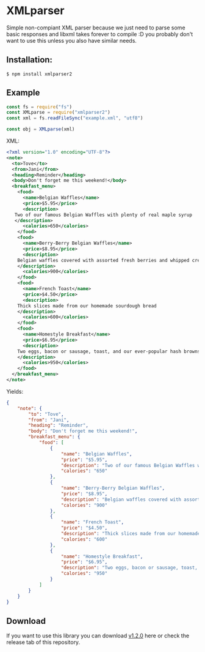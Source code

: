 # XMLparser

Simple non-compiant XML parser because we just need to parse some basic responses and libxml takes forever to compile :D you probably don't want to use this unless you also have similar needs.

## Installation:

```
$ npm install xmlparser2
```

## Example

```js
const fs = require("fs")
const XMLparse = require("xmlparser2")
const xml = fs.readFileSync("example.xml", "utf8")

const obj = XMLparse(xml)
```

XML:

```xml
<?xml version="1.0" encoding="UTF-8"?>
<note>
  <to>Tove</to>
  <from>Jani</from>
  <heading>Reminder</heading>
  <body>Don't forget me this weekend!</body>
  <breakfast_menu>
    <food>
      <name>Belgian Waffles</name>
      <price>$5.95</price>
      <description>
   Two of our famous Belgian Waffles with plenty of real maple syrup
   </description>
      <calories>650</calories>
    </food>
    <food>
      <name>Berry-Berry Belgian Waffles</name>
      <price>$8.95</price>
      <description>
    Belgian waffles covered with assorted fresh berries and whipped cream
    </description>
      <calories>900</calories>
    </food>
    <food>
      <name>French Toast</name>
      <price>$4.50</price>
      <description>
    Thick slices made from our homemade sourdough bread
    </description>
      <calories>600</calories>
    </food>
    <food>
      <name>Homestyle Breakfast</name>
      <price>$6.95</price>
      <description>
    Two eggs, bacon or sausage, toast, and our ever-popular hash browns
    </description>
      <calories>950</calories>
    </food>
  </breakfast_menu>
</note>
```

Yields:

```json
{
    "note": {
        "to": "Tove",
        "from": "Jani",
        "heading": "Reminder",
        "body": "Don't forget me this weekend!",
        "breakfast_menu": {
            "food": [
                {
                    "name": "Belgian Waffles",
                    "price": "$5.95",
                    "description": "Two of our famous Belgian Waffles with plenty of real maple syrup\\n   ",
                    "calories": "650"
                },
                {
                    "name": "Berry-Berry Belgian Waffles",
                    "price": "$8.95",
                    "description": "Belgian waffles covered with assorted fresh berries and whipped cream\\n    ",
                    "calories": "900"
                },
                {
                    "name": "French Toast",
                    "price": "$4.50",
                    "description": "Thick slices made from our homemade sourdough bread\\n    ",
                    "calories": "600"
                },
                {
                    "name": "Homestyle Breakfast",
                    "price": "$6.95",
                    "description": "Two eggs, bacon or sausage, toast, and our ever-popular hash browns\\n    ",
                    "calories": "950"
                }
            ]
        }
    }
}
```

## Download

If you want to use this library you can download [v1.2.0](https://www.npmjs.com/package/xmlparser2) here or check the release tab of this repository.
